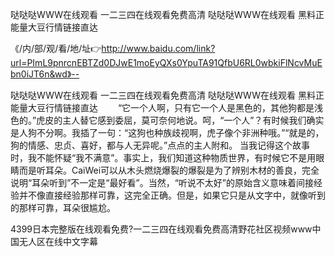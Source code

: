 哒哒哒WWW在线观看
一二三四在线观看免费高清
哒哒哒WWW在线观看
黑料正能量大豆行情链接直达


《/内/部/观/看/地/址👉http://www.baidu.com/link?url=PImL9pnrcnEBTZd0DJwE1moEyQXs0YpuTA91QfbU6RL0wbkiFlNcvMuEbn0iJT6n&wd》--

哒哒哒WWW在线观看
一二三四在线观看免费高清
哒哒哒WWW在线观看
黑料正能量大豆行情链接直达
　　“它一个人啊，只有它一个人是黑色的，其他狗都是浅色的。”虎皮的主人替它感到委屈，莫可奈何地说。呵，“一个人”？有时候我们确实是人狗不分啊。我插了一句：“这狗也种族歧视啊，虎子像个非洲种哦。”“就是的，狗的情感、忠贞、喜好，都与人无异呢。”点点的主人附和。
当我记得这个故事时，我不能怀疑“我不满意”。事实上，我们知道这种物质世界，有时候它不是用眼睛而是听耳朵。CaiWei可以从木头燃烧爆裂的爆裂是为了辨别木材的善良，完全说明“耳朵听到”不一定是“最好看”。当然，“听说不太好”的原始含义意味着间接经验并不像直接经验那样可靠，这完全正确。但是，如果它只是从文字中，就像听到的那样可靠，耳朵很尴尬。





4399日本完整版在线观看免费?一二三四在线观看免费高清野花社区视频www中国无人区在线中文字幕
